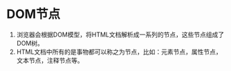 # DOM节点
1. 浏览器会根据DOM模型，将HTML文档解析成一系列的节点，这些节点组成了DOM树。
2. HTML文档中所有的是事物都可以称之为节点，比如：元素节点，属性节点，文本节点，注释节点等。